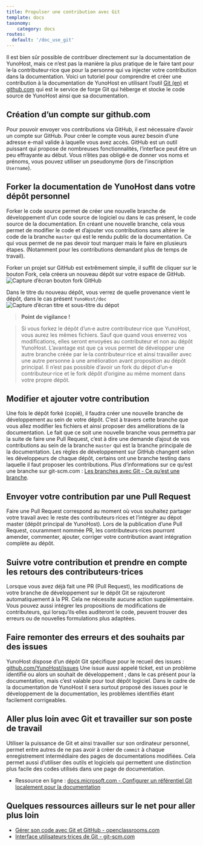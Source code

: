 ```yaml
---
title: Propulser une contribution avec Git
template: docs
taxonomy:
    category: docs
routes:
  default: '/doc_use_git'
---
```


Il est bien sûr possible de contribuer directement sur la documentation de YunoHost, mais ce n’est pas la manière la plus pratique de le faire tant pour le·la contributeur·rice que pour la personne qui va injecter votre contribution dans la documentation. Voici un tutoriel pour comprendre et créer une contribution à la documentation de YunoHost en utilisant l’outil [Git (en)](https://git-scm.com/) et [github.com](http://github.com/) qui est le service de forge Git qui héberge et stocke le code source de YunoHost ainsi que sa documentation.

## Création d’un compte sur github.com
Pour pouvoir envoyer vos contributions via GitHub, il est nécessaire d’avoir un compte sur GitHub. Pour créer le compte vous aurez besoin d’une adresse e-mail valide à laquelle vous avez accès. GitHub est un outil puissant qui propose de nombreuses fonctionnalités, l’interface peut être un peu effrayante au début.
Vous n’êtes pas obligé·e de donner vos noms et prénoms, vous pouvez utiliser un pseudonyme (lors de l’inscription `Username`).


## Forker la documentation de YunoHost dans votre dépôt personnel
Forker le code source permet de créer une nouvelle branche de développement d’un code source de logiciel ou dans le cas présent, le code source de la documentation. En créant une nouvelle branche, cela vous permet de modifier le code et d’ajouter vos contributions sans altérer le code de la branche `master` qui est le rendu public de la documentation. Ce qui vous permet de ne pas devoir tout marquer mais le faire en plusieurs étapes. (Notamment pour les contributions demandant plus de temps de travail).

Forker un projet sur GitHub est extrêmement simple, il suffit de cliquer sur le bouton Fork, cela créera un nouveau dépôt sur votre espace de GitHub.
![Capture d’écran bouton fork GitHub](image://github_fork_button.png)

Dans le titre du nouveau dépôt, vous verrez de quelle provenance vient le dépôt, dans le cas présent `YunoHost/doc`
![Capture d’écran titre et sous-titre du dépot](image://github_fork_title.png)

> **Point de vigilance !**

> Si vous forkez le dépôt d’un·e autre contributeur·rice que YunoHost, vous aurez les mêmes fichiers. Sauf que quand vous enverrez vos modifications, elles seront envoyées au contributeur et non au dépôt YunoHost. L’avantage est que ça vous permet de développer une autre branche créée par le·la contributeur·rice et ainsi travailler avec une autre personne à une amélioration avant proposition au dépôt principal.
> Il n’est pas possible d’avoir un fork du dépot d’un·e contributeur·rice et le fork dépôt d’origine au même moment dans votre propre dépôt.

## Modifier et ajouter votre contribution
Une fois le dépôt forké (copié), il faudra créer une nouvelle branche de développement au sein de votre dépôt. C’est à travers cette branche que vous allez modifier les fichiers et ainsi proposer des améliorations de la documentation. Le fait que ce soit une nouvelle branche vous permettra par la suite de faire une Pull Request, c’est à dire une demande d’ajout de vos contributions au sein de la branche `master` qui est la branche principale de la documentation. Les règles de développement sur GitHub changent selon les développeurs de chaque dépôt, certains ont une branche testing dans laquelle il faut proposer les contributions.
Plus d’informations sur ce qu’est une branche sur git-scm.com : [Les branches avec Git - Ce qu’est une branche](https://git-scm.com/book/fr/v1/Les-branches-avec-Git-Ce-qu-est-une-branche).

## Envoyer votre contribution par une Pull Request
Faire une Pull Request correspond au moment où vous souhaitez partager votre travail avec le reste des contributeurs⋅rices et l’intégrer au dépot master (dépôt principal de YunoHost). Lors de la publication d’une Pull Request, couramment nommée PR, les contributeurs⋅rices pourront amender, commenter, ajouter, corriger votre contribution avant intégration complète au dépôt.

## Suivre votre contribution et prendre en compte les retours des contributeurs·trices
Lorsque vous avez déjà fait une PR (Pull Request), les modifications de votre branche de développement sur le dépôt Git se rajouteront automatiquement à la PR. Cela ne nécessite aucune action supplémentaire. Vous pouvez aussi intégrer les propositions de modifications de contributeurs, qui lorsqu’ils·elles auditeront le code, peuvent trouver des erreurs ou de nouvelles formulations plus adaptées.

## Faire remonter des erreurs et des souhaits par des issues
YunoHost dispose d’un dépôt Git spécifique pour le recueil des issues : [github.com/YunoHost/issues](https://github.com/YunoHost/issues)
Une issue aussi appelé ticket, est un problème identifié ou alors un souhait de développement ; dans le cas présent pour la documentation, mais c’est valable pour tout dépôt logiciel. Dans le cadre de la documentation de YunoHost il sera surtout proposé des issues pour le développement de la documentation, les problèmes identifiés étant facilement corrigeables.

## Aller plus loin avec Git et travailler sur son poste de travail
Utiliser la puissance de Git et ainsi travailler sur son ordinateur personnel, permet entre autres de ne pas avoir à créer de `commit` à chaque enregistrement intermédiaire des pages de documentations modifiées. Cela permet aussi d’utiliser des outils et logiciels qui permettent une distinction plus facile des codes utilisés dans une page de documentation.

- Ressource en ligne : [docs.microsoft.com - Configurer un référentiel Git localement pour la documentation](https://docs.microsoft.com/fr-fr/contribute/get-started-setup-local)

## Quelques ressources ailleurs sur le net pour aller plus loin
 - [Gérer son code avec Git et GitHub - openclassrooms.com](https://openclassrooms.com/fr/courses/2342361-gerez-votre-code-avec-git-et-github)
 - [Interface utilisateurs·trices de Git - git-scm.com](https://git-scm.com/download/gui/linux)
